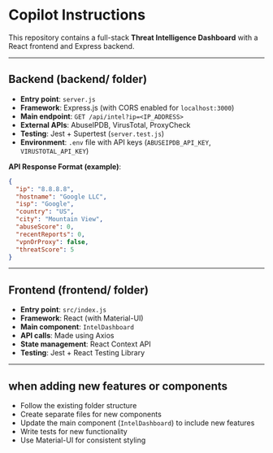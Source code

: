 # Copilot Instructions

This repository contains a full-stack **Threat Intelligence Dashboard** with a React frontend and Express backend.

---

## Backend (backend/ folder)

- **Entry point**: `server.js`
- **Framework**: Express.js (with CORS enabled for `localhost:3000`)
- **Main endpoint**: `GET /api/intel?ip=<IP_ADDRESS>`
- **External APIs**: AbuseIPDB, VirusTotal, ProxyCheck
- **Testing**: Jest + Supertest (`server.test.js`)
- **Environment**: `.env` file with API keys (`ABUSEIPDB_API_KEY`, `VIRUSTOTAL_API_KEY`)

**API Response Format (example)**:

```json
{
  "ip": "8.8.8.8",
  "hostname": "Google LLC",
  "isp": "Google",
  "country": "US",
  "city": "Mountain View",
  "abuseScore": 0,
  "recentReports": 0,
  "vpnOrProxy": false,
  "threatScore": 5
}
```

---

## Frontend (frontend/ folder)

- **Entry point**: `src/index.js`
- **Framework**: React (with Material-UI)
- **Main component**: `IntelDashboard`
- **API calls**: Made using Axios
- **State management**: React Context API
- **Testing**: Jest + React Testing Library

---

## when adding new features or components

- Follow the existing folder structure
- Create separate files for new components
- Update the main component (`IntelDashboard`) to include new features
- Write tests for new functionality
- Use Material-UI for consistent styling
